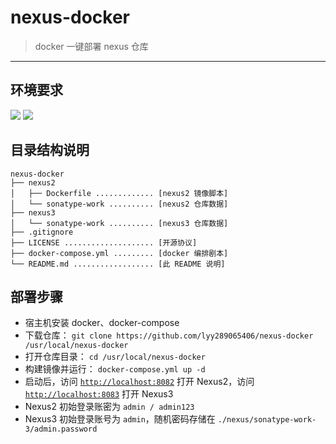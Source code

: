 # nexus-docker

> docker 一键部署 nexus 仓库

------

## 环境要求

![](https://img.shields.io/badge/Platform-Linux%20amd64-brightgreen.svg) ![](https://img.shields.io/badge/Platform-Windows%20x64-brightgreen.svg)


## 目录结构说明

```
nexus-docker
├── nexus2
│   ├── Dockerfile ............. [nexus2 镜像脚本]
│   └── sonatype-work .......... [nexus2 仓库数据]
├── nexus3
│   └── sonatype-work .......... [nexus3 仓库数据]
├── .gitignore
├── LICENSE .................... [开源协议]
├── docker-compose.yml ......... [docker 编排剧本]
└── README.md .................. [此 README 说明]
```

## 部署步骤

- 宿主机安装 docker、docker-compose
- 下载仓库： `git clone https://github.com/lyy289065406/nexus-docker /usr/local/nexus-docker`
- 打开仓库目录： `cd /usr/local/nexus-docker`
- 构建镜像并运行： `docker-compose.yml up -d`
- 启动后，访问 [`http://localhost:8082`](http://localhost:8082) 打开 Nexus2，访问 [`http://localhost:8083`](http://localhost:8083) 打开 Nexus3
- Nexus2 初始登录账密为 `admin / admin123`
- Nexus3 初始登录账号为 `admin`，随机密码存储在 `./nexus/sonatype-work-3/admin.password`


